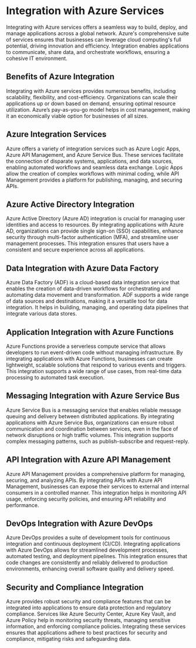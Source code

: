# Integration with Azure Services

Integrating with Azure services offers a seamless way to build, deploy, and manage applications across a global network. Azure's comprehensive suite of services ensures that businesses can leverage cloud computing's full potential, driving innovation and efficiency. Integration enables applications to communicate, share data, and orchestrate workflows, ensuring a cohesive IT environment.

## Benefits of Azure Integration
Integrating with Azure services provides numerous benefits, including scalability, flexibility, and cost-efficiency. Organizations can scale their applications up or down based on demand, ensuring optimal resource utilization. Azure’s pay-as-you-go model helps in cost management, making it an economically viable option for businesses of all sizes.

## Azure Integration Services
Azure offers a variety of integration services such as Azure Logic Apps, Azure API Management, and Azure Service Bus. These services facilitate the connection of disparate systems, applications, and data sources, enabling automated workflows and seamless data exchange. Logic Apps allow the creation of complex workflows with minimal coding, while API Management provides a platform for publishing, managing, and securing APIs.

## Azure Active Directory Integration
Azure Active Directory (Azure AD) integration is crucial for managing user identities and access to resources. By integrating applications with Azure AD, organizations can provide single sign-on (SSO) capabilities, enhance security through multi-factor authentication (MFA), and streamline user management processes. This integration ensures that users have a consistent and secure experience across all applications.

## Data Integration with Azure Data Factory
Azure Data Factory (ADF) is a cloud-based data integration service that enables the creation of data-driven workflows for orchestrating and automating data movement and transformation. ADF supports a wide range of data sources and destinations, making it a versatile tool for data integration. It helps in building, managing, and operating data pipelines that integrate various data stores.

## Application Integration with Azure Functions
Azure Functions provide a serverless compute service that allows developers to run event-driven code without managing infrastructure. By integrating applications with Azure Functions, businesses can create lightweight, scalable solutions that respond to various events and triggers. This integration supports a wide range of use cases, from real-time data processing to automated task execution.

## Messaging Integration with Azure Service Bus
Azure Service Bus is a messaging service that enables reliable message queuing and delivery between distributed applications. By integrating applications with Azure Service Bus, organizations can ensure robust communication and coordination between services, even in the face of network disruptions or high traffic volumes. This integration supports complex messaging patterns, such as publish-subscribe and request-reply.

## API Integration with Azure API Management
Azure API Management provides a comprehensive platform for managing, securing, and analyzing APIs. By integrating APIs with Azure API Management, businesses can expose their services to external and internal consumers in a controlled manner. This integration helps in monitoring API usage, enforcing security policies, and ensuring API reliability and performance.

## DevOps Integration with Azure DevOps
Azure DevOps provides a suite of development tools for continuous integration and continuous deployment (CI/CD). Integrating applications with Azure DevOps allows for streamlined development processes, automated testing, and deployment pipelines. This integration ensures that code changes are consistently and reliably delivered to production environments, enhancing overall software quality and delivery speed.

## Security and Compliance Integration
Azure provides robust security and compliance features that can be integrated into applications to ensure data protection and regulatory compliance. Services like Azure Security Center, Azure Key Vault, and Azure Policy help in monitoring security threats, managing sensitive information, and enforcing compliance policies. Integrating these services ensures that applications adhere to best practices for security and compliance, mitigating risks and safeguarding data.
